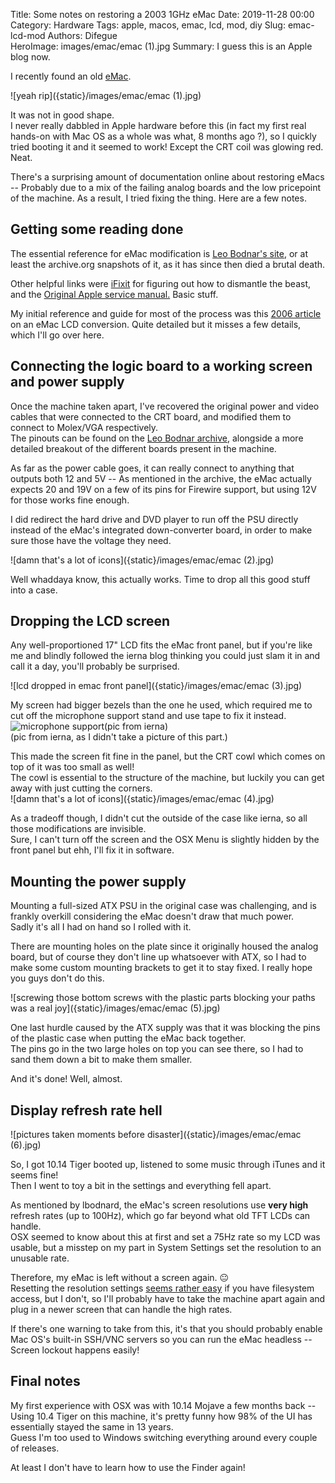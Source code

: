 Title: Some notes on restoring a 2003 1GHz eMac 
Date: 2019-11-28 00:00  
Category: Hardware 
Tags: apple, macos, emac, lcd, mod, diy
Slug: emac-lcd-mod
Authors: Difegue  
HeroImage: images/emac/emac (1).jpg
Summary: I guess this is an Apple blog now.

I recently found an old [eMac](https://en.wikipedia.org/wiki/EMac).  

![yeah rip]({static}/images/emac/emac (1).jpg)  

It was not in good shape.  
I never really dabbled in Apple hardware before this (in fact my first real hands-on with Mac OS as a whole was what, 8 months ago ?), so I quickly tried booting it and it seemed to work! Except the CRT coil was glowing red. Neat.  

There's a surprising amount of documentation online about restoring eMacs -- Probably due to a mix of the failing analog boards and the low pricepoint of the machine. As a result, I tried fixing the thing. Here are a few notes.  

## Getting some reading done

The essential reference for eMac modification is [Leo Bodnar's site](https://web.archive.org/web/20180220163441/http://www.lbodnar.dsl.pipex.com/eServer/), or at least the archive.org snapshots of it, as it has since then died a brutal death.  

Other helpful links were [iFixit](https://fr.ifixit.com/Device/eMac) for figuring out how to dismantle the beast, and the [Original Apple service manual.](http://gmcotton.com/Ham_Radio/MISC%20Manuals/Mac/emac%20service%20manual.pdf) Basic stuff.  

My initial reference and guide for most of the process was this [2006 article](https://ierna.com/2006/07/02/emac-lcd-conversion/) on an eMac LCD conversion. Quite detailed but it misses a few details, which I'll go over here.  

## Connecting the logic board to a working screen and power supply

Once the machine taken apart, I've recovered the original power and video cables that were connected to the CRT board, and modified them to connect to Molex/VGA respectively.  
The pinouts can be found on the [Leo Bodnar archive](https://web.archive.org/web/20180220163441/http://www.lbodnar.dsl.pipex.com/eServer/), alongside a more detailed breakout of the different boards present in the machine.

As far as the power cable goes, it can really connect to anything that outputs both 12 and 5V -- As mentioned in the archive, the eMac actually expects 20 and 19V on a few of its pins for Firewire support, but using 12V for those works fine enough.  

I did redirect the hard drive and DVD player to run off the PSU directly instead of the eMac's integrated down-converter board, in order to make sure those have the voltage they need.  

![damn that's a lot of icons]({static}/images/emac/emac (2).jpg)  

Well whaddaya know, this actually works. Time to drop all this good stuff into a case.  

## Dropping the LCD screen

Any well-proportioned 17" LCD fits the eMac front panel, but if you're like me and blindly followed the ierna blog thinking you could just slam it in and call it a day, you'll probably be surprised.  

![lcd dropped in emac front panel]({static}/images/emac/emac (3).jpg)  

My screen had bigger bezels than the one he used, which required me to cut off the microphone support stand and use tape to fix it instead.  
![microphone support(pic from ierna)]({static}/images/emac/micro.jpg)  
(pic from ierna, as I didn't take a picture of this part.)  

This made the screen fit fine in the panel, but the CRT cowl which comes on top of it was too small as well!  
The cowl is essential to the structure of the machine, but luckily you can get away with just cutting the corners.  
![damn that's a lot of icons]({static}/images/emac/emac (4).jpg)  

As a tradeoff though, I didn't cut the outside of the case like ierna, so all those modifications are invisible.  
Sure, I can't turn off the screen and the OSX Menu is slightly hidden by the front panel but ehh, I'll fix it in software.  

## Mounting the power supply

Mounting a full-sized ATX PSU in the original case was challenging, and is frankly overkill considering the eMac doesn't draw that much power.  
Sadly it's all I had on hand so I rolled with it.  

There are mounting holes on the plate since it originally housed the analog board, but of course they don't line up whatsoever with ATX, so I had to make some custom mounting brackets to get it to stay fixed. I really hope you guys don't do this.  

![screwing those bottom screws with the plastic parts blocking your paths was a real joy]({static}/images/emac/emac (5).jpg)  

One last hurdle caused by the ATX supply was that it was blocking the pins of the plastic case when putting the eMac back together.  
The pins go in the two large holes on top you can see there, so I had to sand them down a bit to make them smaller.  

And it's done! Well, almost.  

## Display refresh rate hell

![pictures taken moments before disaster]({static}/images/emac/emac (6).jpg)  

So, I got 10.14 Tiger booted up, listened to some music through iTunes and it seems fine!  
Then I went to toy a bit in the settings and everything fell apart.  

As mentioned by lbodnard, the eMac's screen resolutions use **very high** refresh rates (up to 100Hz), which go far beyond what old TFT LCDs can handle.  
OSX seemed to know about this at first and set a 75Hz rate so my LCD was usable, but a misstep on my part in System Settings set the resolution to an unusable rate.  

Therefore, my eMac is left without a screen again. 😐  
Resetting the resolution settings [seems rather easy](http://hints.macworld.com/article.php?story=2001100114532165) if you have filesystem access, but I don't, so I'll probably have to take the machine apart again and plug in a newer screen that can handle the high rates.  

If there's one warning to take from this, it's that you should probably enable Mac OS's built-in SSH/VNC servers so you can run the eMac headless -- Screen lockout happens easily!  

## Final notes  

My first experience with OSX was with 10.14 Mojave a few months back -- Using 10.4 Tiger on this machine, it's pretty funny how 98% of the UI has essentially stayed the same in 13 years.  
Guess I'm too used to Windows switching everything around every couple of releases.  

At least I don't have to learn how to use the Finder again!  
